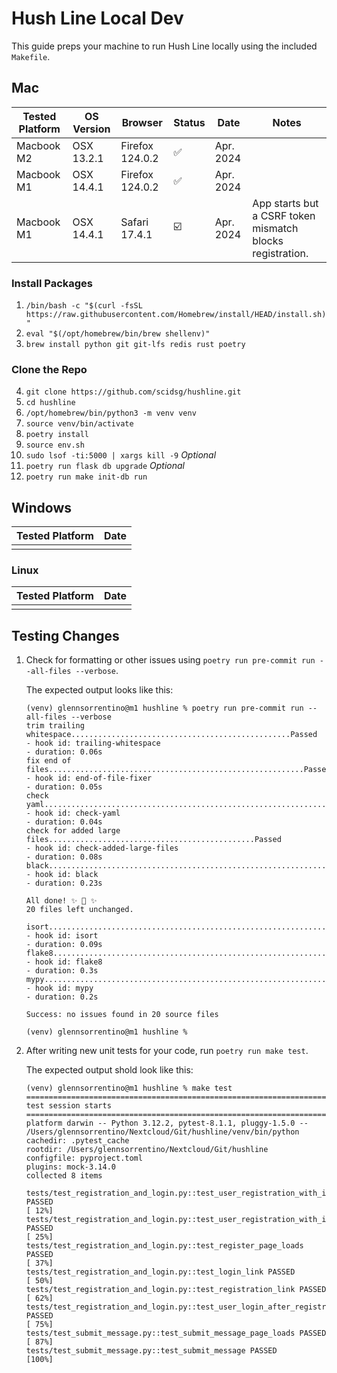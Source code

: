 # Hush Line Local Dev

This guide preps your machine to run Hush Line locally using the included `Makefile`.

## Mac

| Tested Platform | OS Version | Browser | Status | Date | Notes |
|-|-|-|-|-|-|
| Macbook M2 | OSX 13.2.1 | Firefox 124.0.2 | ✅ | Apr. 2024 | |
| Macbook M1 | OSX 14.4.1 | Firefox 124.0.2 | ✅ | Apr. 2024 | |
| Macbook M1 | OSX 14.4.1 | Safari 17.4.1 | ☑️ | Apr. 2024 | App starts but a CSRF token mismatch blocks registration. |

### Install Packages
1. `/bin/bash -c "$(curl -fsSL https://raw.githubusercontent.com/Homebrew/install/HEAD/install.sh)"`
2. `eval "$(/opt/homebrew/bin/brew shellenv)"`
3. `brew install python git git-lfs redis rust poetry`

### Clone the Repo
4. `git clone https://github.com/scidsg/hushline.git`
5. `cd hushline`
6. `/opt/homebrew/bin/python3 -m venv venv`
7. `source venv/bin/activate`
8. `poetry install`
9. `source env.sh`
10. `sudo lsof -ti:5000 | xargs kill -9` _Optional_
11. `poetry run flask db upgrade` _Optional_
12. `poetry run make init-db run`

## Windows

| Tested Platform | Date |
|-|-|
|  |  |

### Linux

| Tested Platform | Date |
|-|-|
|  |  |


## Testing Changes

1. Check for formatting or other issues using `poetry run pre-commit run --all-files --verbose`.

    The expected output looks like this:
  
    ```
    (venv) glennsorrentino@m1 hushline % poetry run pre-commit run --all-files --verbose
    trim trailing whitespace.................................................Passed
    - hook id: trailing-whitespace
    - duration: 0.06s
    fix end of files.........................................................Passed
    - hook id: end-of-file-fixer
    - duration: 0.05s
    check yaml...............................................................Passed
    - hook id: check-yaml
    - duration: 0.04s
    check for added large files..............................................Passed
    - hook id: check-added-large-files
    - duration: 0.08s
    black....................................................................Passed
    - hook id: black
    - duration: 0.23s
    
    All done! ✨ 🍰 ✨
    20 files left unchanged.
    
    isort....................................................................Passed
    - hook id: isort
    - duration: 0.09s
    flake8...................................................................Passed
    - hook id: flake8
    - duration: 0.3s
    mypy.....................................................................Passed
    - hook id: mypy
    - duration: 0.2s
    
    Success: no issues found in 20 source files
    
    (venv) glennsorrentino@m1 hushline %
    ```

2. After writing new unit tests for your code, run `poetry run make test`.

    The expected output shold look like this:
    
    ```
    (venv) glennsorrentino@m1 hushline % make test
    ================================================================================ test session starts ================================================================================
    platform darwin -- Python 3.12.2, pytest-8.1.1, pluggy-1.5.0 -- /Users/glennsorrentino/Nextcloud/Git/hushline/venv/bin/python
    cachedir: .pytest_cache
    rootdir: /Users/glennsorrentino/Nextcloud/Git/hushline
    configfile: pyproject.toml
    plugins: mock-3.14.0
    collected 8 items
    
    tests/test_registration_and_login.py::test_user_registration_with_invite_code_disabled PASSED                                                                                 [ 12%]
    tests/test_registration_and_login.py::test_user_registration_with_invite_code_enabled PASSED                                                                                  [ 25%]
    tests/test_registration_and_login.py::test_register_page_loads PASSED                                                                                                         [ 37%]
    tests/test_registration_and_login.py::test_login_link PASSED                                                                                                                  [ 50%]
    tests/test_registration_and_login.py::test_registration_link PASSED                                                                                                           [ 62%]
    tests/test_registration_and_login.py::test_user_login_after_registration PASSED                                                                                               [ 75%]
    tests/test_submit_message.py::test_submit_message_page_loads PASSED                                                                                                           [ 87%]
    tests/test_submit_message.py::test_submit_message PASSED                                                                                                                      [100%]
    ```
